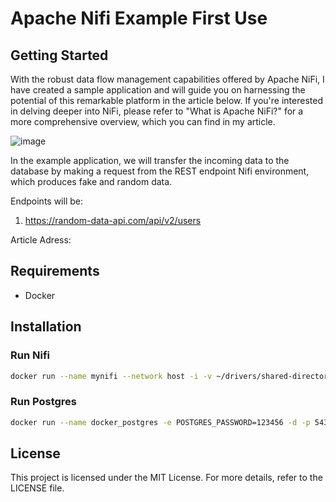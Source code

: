 # Apache Nifi Example First Use

## Getting Started

With the robust data flow management capabilities offered by Apache NiFi, I have created a sample application and will guide you on harnessing the potential of this remarkable platform in the article below. If you're interested in delving deeper into NiFi, please refer to "What is Apache NiFi?" for a more comprehensive overview, which you can find in my article.

![image](https://github.com/burakugurr/Apache-Nifi-Demo/assets/42806395/403470aa-9e77-4e29-a3f3-f85326b5fe5b)

In the example application, we will transfer the incoming data to the database by making a request from the REST endpoint Nifi environment, which produces fake and random data. 

Endpoints will be:

1. https://random-data-api.com/api/v2/users

Article Adress:

## Requirements
- Docker

## Installation

### Run Nifi

```bash
docker run --name mynifi --network host -i -v ~/drivers/shared-directory:/opt/nifi/nifi-current/ls-target apache/nifi
```

### Run Postgres

```bash
docker run --name docker_postgres -e POSTGRES_PASSWORD=123456 -d -p 5432:5432 -v $HOME/docker/volumes/postgres:/var/lib/postgresql/data postgres
```

## License

This project is licensed under the MIT License. For more details, refer to the LICENSE file.



